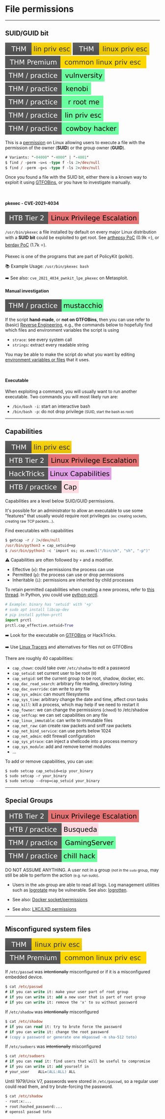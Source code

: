 # File permissions

<hr class="sep-both">

## SUID/GUID bit

[![linprivesc](../../../../_badges/thm/linprivesc.svg)](https://tryhackme.com/room/linprivesc)
[![linuxprivesc](../../../../_badges/thm/linuxprivesc.svg)](https://tryhackme.com/room/linuxprivesc)
[![commonlinuxprivesc](../../../../_badges/thmp/commonlinuxprivesc.svg)](https://tryhackme.com/room/commonlinuxprivesc)
[![vulnversity](../../../../_badges/thm-p/vulnversity.svg)](https://tryhackme.com/room/vulnversity)
[![kenobi](../../../../_badges/thm-p/kenobi.svg)](https://tryhackme.com/room/kenobi)
[![rrootme](../../../../_badges/thm-p/rrootme.svg)](https://tryhackme.com/room/rrootme)
[![linprivesc](../../../../_badges/thm-p/linprivesc.svg)](https://tryhackme.com/room/linprivesc#task-12)
[![cowboyhacker](../../../../_badges/thm-p/cowboyhacker.svg)](https://tryhackme.com/room/cowboyhacker)

<div class="row row-cols-lg-2"><div>

This is a [permission](/operating-systems/linux/_knowledge/index.md#users-and-permissions) on Linux allowing users to execute a file with the permission of the owner (**SUID**) or the group owner (**GUID**).

```ps
# Variants: "-04000" "-4000" | "-4001"
$ find / -perm -u=s -type f -ls 2>/dev/null
$ find / -perm -g=s -type f -ls 2>/dev/null
```

Once you found a file with the SUID bit, either there is a known way to exploit it using [GTFOBins](../tools/gtfobins.md), or you have to investigate manually.

<br>

#### pkexec - CVE-2021-4034

[![linuxprivilegeescalation](../../../../_badges/htb/linuxprivilegeescalation.svg)](https://academy.hackthebox.com/course/preview/linux-privilege-escalation)

`/usr/bin/pkexec` a file installed by default on every major Linux distribution with a **SUID bit** could be exploited to get root. See [arthepsy PoC](https://github.com/arthepsy/CVE-2021-4034) (0.9k ⭐), or [berdav PoC](https://github.com/berdav/CVE-2021-4034) (1.7k ⭐).

Pkexec is one of the programs that are part of PolicyKit (polkit).

📚 Example Usage: `/usr/bin/pkexec bash`

➡️ See also: `cve_2021_4034_pwnkit_lpe_pkexec` on Metasploit.
</div><div>

#### Manual investigation

[![mustacchio](../../../../_badges/thm-p/mustacchio.svg)](https://tryhackme.com/room/mustacchio)

If the script **hand-made**, or **not on GTFOBins**, then you can use refer to (basic) [Reverse Engineering](/cybersecurity/purple-team/reverse/index.md), e.g., the commands below to hopefully find which files and environment variables the script is using

* `strace`: see every system call
* `strings`: extract every readable string

You may be able to make the script do what you want by editing [environment variables or files](../utils/injection.md) that it uses.

<br>

#### Executable

When exploiting a command, you will usually want to run another executable. Two commands you will most likely run are:

* `/bin/bash -i`: start an interactive bash
* `/bin/bash -p`: do not drop privilege <small>(SUID, start the bash as root)</small>
</div></div>

<hr class="sep-both">

## Capabilities

[![linprivesc](../../../../_badges/thm/linprivesc.svg)](https://tryhackme.com/room/linprivesc)
[![linuxprivilegeescalation](../../../../_badges/htb/linuxprivilegeescalation.svg)](https://academy.hackthebox.com/course/preview/linux-privilege-escalation)
[![linux_capabilities](../../../../_badges/hacktricks/linux_hardening/privilege_escalation/linux_capabilities.svg)](https://book.hacktricks.xyz/linux-hardening/privilege-escalation/linux-capabilities)
[![cap](../../../../_badges/htb-p/cap.svg)](https://app.hackthebox.com/machines/Cap)

<div class="row row-cols-lg-2"><div>

Capabilities are a level below SUID/GUID permissions. 

It's possible for an administrator to allow an executable to use some "features" that usually would require root privileges <small>(ex: creating sockets, creating raw TCP packets...)</small>.

Find executables with capabilities

```ps
$ getcap -r / 2>/dev/null
/usr/bin/python3 = cap_setuid+ep
$ /usr/bin/python3 -c 'import os; os.execl("/bin/sh", "sh", "-p")'
```

⚠️ Capabilities are often followed by `+` and a modifier.

* Effective (`e`): the permissions the process can use
* Permitted (`p`): the process can use or drop permissions
* Inheritable (`i`): permissions are inherited by child processes

To retain permitted capabilities when creating a new process, refer to [this thread](https://stackoverflow.com/questions/12141420/losing-capabilities-after-setuid). In Python, you could use [python-prctl](https://pythonhosted.org/python-prctl/).

```py
# Example: binary has 'setuid' with '+p'
# sudo apt install libcap-dev
# pip install python-prctl
import prctl
prctl.cap_effective.setuid=True
```

➡️ Look for the executable on [GTFOBins](../tools/gtfobins.md) or HackTricks.

➡️ Use [Linux Tracers](/cybersecurity/purple-team/reverse/index.md#linux-tracers) and alternatives for files not on GTFOBins
</div><div>

There are roughly 40 capabilities:

* `cap_chown`: could take over `/etc/shadow` to edit a password
* `cap_setuid`: set current user to be root (`0`)
* `cap_setgid`: set the current group to be root, shadow, docker, etc.
* `cap_dac_read_search`: arbitrary file reading, directory listing
* `cap_dac_override`: can write to any file
* `cap_sys_admin`: can mount filesystems
* `cap_sys_time`: arbitrary change the date and time, affect cron tasks
* `cap_kill`: kill a process, which may help if we need to restart it
* `cap_fowner`: we can change the permissions (`chmod`) to /etc/shadow
* `cap_setfcap`: we can set capabilities on any file
* `cap_linux_immutable`: can write to immutable files
* `cap_net_raw`: can create raw packets and sniff raw packets
* `cap_net_bind_service`: can use ports below 1024
* `cap_net_admin`: edit firewall configuration
* `cap_sys_ptrace`: can inject a shellcode into a process memory
* `cap_sys_module`: add and remove kernel modules
* ...

To add or remove capabilities, you can use:

```shell!
$ sudo setcap cap_setuid=eip your_binary
$ sudo setcap -r your_binary
$ sudo setcap --drop=cap_setuid your_binary
```
</div></div>

<hr class="sep-both">

## Special Groups

[![linuxprivilegeescalation](../../../../_badges/htb/linuxprivilegeescalation.svg)](https://academy.hackthebox.com/course/preview/linux-privilege-escalation)
[![busqueda](../../../../_badges/htb-p/busqueda.svg)](https://app.hackthebox.com/machines/Busqueda)
[![gamingserver](../../../../_badges/thm-p/gamingserver.svg)](https://tryhackme.com/room/gamingserver)
[![chillhack](../../../../_badges/thm-p/chillhack.svg)](https://tryhackme.com/room/chillhack)

<div class="row row-cols-lg-2"><div>

DO NOT ASSUME ANYTHING. A user not in a group <small>(not in the `sudo` group</small>, may still be able to perform the action <small>(e.g. run sudo)</small>.

* Users in the `adm` group are able to read all logs. Log management utilities such as [logrotate](https://linux.die.net/man/8/logrotate) may be vulnerable. See also: [logrotten](https://github.com/whotwagner/logrotten).

* See also: [Docker socket/permissions](/operating-systems/others/virtualization/docker/index.md#docker-pentester-notes-)

* See also: [LXC/LXD permissions](/operating-systems/others/virtualization/lxc/index.md#pentester-notes-)
</div><div>
</div></div>

<hr class="sep-both">

## Misconfigured system files

[![linuxprivesc](../../../../_badges/thm/linuxprivesc.svg)](https://tryhackme.com/room/linuxprivesc)
[![commonlinuxprivesc](../../../../_badges/thmp/commonlinuxprivesc.svg)](https://tryhackme.com/room/commonlinuxprivesc)

<div class="row row-cols-lg-2"><div>

If `/etc/passwd` was <s>intentionally</s> misconfigured or if it is a misconfigured embedded device.

```ps
$ cat /etc/passwd
# if you can write it: make your user part of root group
# if you can write it: add a new user that is part of root group
# if you can write it: remove the 'x' to su without password
```

If `/etc/shadow` was <s>intentionally</s> misconfigured

```ps
$ cat /etc/shadow
# if you can read it: try to brute force the password
# if you can write it: change the root password
# (copy a password or generate one mkpasswd -m sha-512 toto)
```
</div><div>

If `/etc/sudoers` was <s>intentionally</s> misconfigured

```ps
$ cat /etc/sudoers
# if you can read it: find users that will be useful to compromise
# if you can write it: add yourself in
# your_user    ALL=(ALL:ALL) ALL
```

Until 1979/Unix V7, passwords were stored in `/etc/passwd`, so a regular user could read them, and try brute-forcing the password.

```ps
$ cat /etc/shadow
- root:x:...
+ root:hashed_password:...
# openssl passwd toto
```
</div></div>